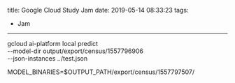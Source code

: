 title: Google Cloud Study Jam
date: 2019-05-14 08:33:23
tags:
- Jam
---


gcloud ai-platform local predict \
--model-dir output/export/census/1557796906 \
--json-instances ../test.json

MODEL_BINARIES=$OUTPUT_PATH/export/census/1557797507/
